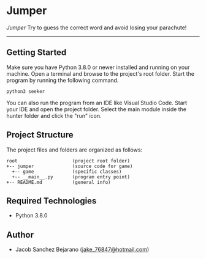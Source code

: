 # Jumper

<i>Jumper</i> Try to guess the correct word and avoid losing your parachute!

---

## Getting Started

Make sure you have Python 3.8.0 or newer installed and running on your machine. Open a terminal and browse to the project's root folder. Start the program by running the following command.

```
python3 seeker
```

You can also run the program from an IDE like Visual Studio Code. Start your IDE and open the project folder. Select the main module inside the hunter folder and click the "run" icon.

## Project Structure

The project files and folders are organized as follows:

```
root                    (project root folder)
+-- jumper              (source code for game)
  +-- game              (specific classes)
  +-- __main__.py       (program entry point)
+-- README.md           (general info)
```

## Required Technologies

- Python 3.8.0

## Author

- Jacob Sanchez Bejarano (jake_76847@hotmail.com)
